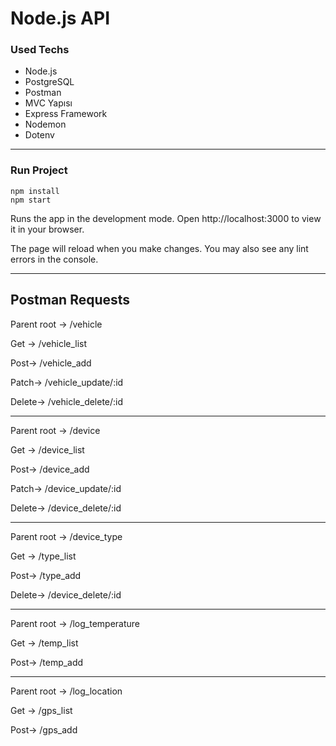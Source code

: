 # Node.js API 

### Used Techs
- Node.js
- PostgreSQL
- Postman
- MVC Yapısı
- Express Framework
- Nodemon
- Dotenv

---
### Run Project
``` 
npm install
npm start
```
Runs the app in the development mode.
Open http://localhost:3000 to view it in your browser.

The page will reload when you make changes.
You may also see any lint errors in the console.

---
## Postman Requests

Parent root -> /vehicle

Get -> /vehicle_list

Post-> /vehicle_add

Patch-> /vehicle_update/:id

Delete-> /vehicle_delete/:id

---
Parent root -> /device

Get -> /device_list

Post-> /device_add

Patch-> /device_update/:id

Delete-> /device_delete/:id

---
Parent root -> /device_type

Get -> /type_list

Post-> /type_add

Delete-> /device_delete/:id

---
Parent root -> /log_temperature

Get -> /temp_list

Post-> /temp_add

---
Parent root -> /log_location

Get -> /gps_list

Post-> /gps_add

